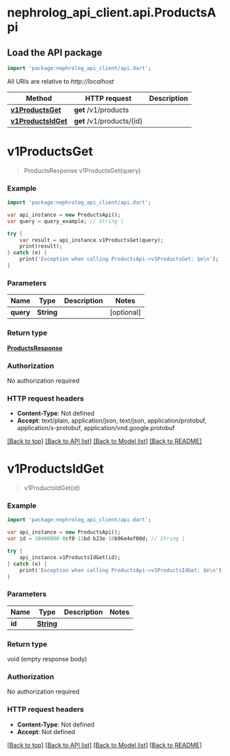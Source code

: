 # nephrolog_api_client.api.ProductsApi

## Load the API package
```dart
import 'package:nephrolog_api_client/api.dart';
```

All URIs are relative to *http://localhost*

Method | HTTP request | Description
------------- | ------------- | -------------
[**v1ProductsGet**](ProductsApi.md#v1ProductsGet) | **get** /v1/products | 
[**v1ProductsIdGet**](ProductsApi.md#v1ProductsIdGet) | **get** /v1/products/{id} | 


# **v1ProductsGet**
> ProductsResponse v1ProductsGet(query)



### Example 
```dart
import 'package:nephrolog_api_client/api.dart';

var api_instance = new ProductsApi();
var query = query_example; // String | 

try { 
    var result = api_instance.v1ProductsGet(query);
    print(result);
} catch (e) {
    print('Exception when calling ProductsApi->v1ProductsGet: $e\n');
}
```

### Parameters

Name | Type | Description  | Notes
------------- | ------------- | ------------- | -------------
 **query** | **String**|  | [optional] 

### Return type

[**ProductsResponse**](ProductsResponse.md)

### Authorization

No authorization required

### HTTP request headers

 - **Content-Type**: Not defined
 - **Accept**: text/plain, application/json, text/json, application/protobuf, application/x-protobuf, application/vnd.google.protobuf

[[Back to top]](#) [[Back to API list]](../README.md#documentation-for-api-endpoints) [[Back to Model list]](../README.md#documentation-for-models) [[Back to README]](../README.md)

# **v1ProductsIdGet**
> v1ProductsIdGet(id)



### Example 
```dart
import 'package:nephrolog_api_client/api.dart';

var api_instance = new ProductsApi();
var id = 38400000-8cf0-11bd-b23e-10b96e4ef00d; // String | 

try { 
    api_instance.v1ProductsIdGet(id);
} catch (e) {
    print('Exception when calling ProductsApi->v1ProductsIdGet: $e\n');
}
```

### Parameters

Name | Type | Description  | Notes
------------- | ------------- | ------------- | -------------
 **id** | [**String**](.md)|  | 

### Return type

void (empty response body)

### Authorization

No authorization required

### HTTP request headers

 - **Content-Type**: Not defined
 - **Accept**: Not defined

[[Back to top]](#) [[Back to API list]](../README.md#documentation-for-api-endpoints) [[Back to Model list]](../README.md#documentation-for-models) [[Back to README]](../README.md)

